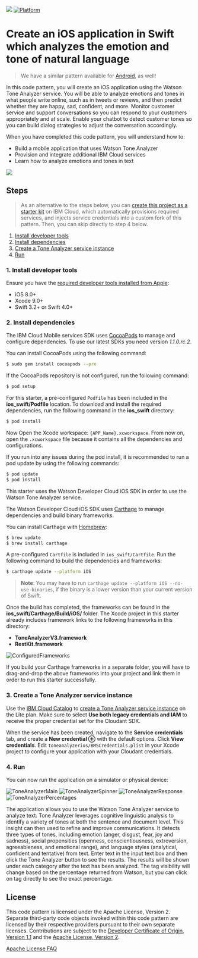 [![](https://img.shields.io/badge/IBM%20Cloud-powered-blue.svg)](https://bluemix.net)
[![Platform](https://img.shields.io/badge/platform-ios_swift-lightgrey.svg?style=flat)](https://developer.apple.com/swift/)

# Create an iOS application in Swift which analyzes the emotion and tone of natural language

> We have a similar pattern available for [Android](https://github.com/IBM/tone-analyzer-android), as well!

In this code pattern, you will create an iOS application using the Watson Tone Analyzer service. You will be able to analyze emotions and tones in what people write online, such as in tweets or reviews, and then predict whether they are happy, sad, confident, and more. Monitor customer service and support conversations so you can respond to your customers appropriately and at scale. Enable your chatbot to detect customer tones so you can build dialog strategies to adjust the conversation accordingly.

When you have completed this code pattern, you will understand how to:

* Build a mobile application that uses Watson Tone Analyzer
* Provision and integrate additional IBM Cloud services
* Learn how to analyze emotions and tones in text

![](README_Images/architecture.png)

## Steps

> As an alternative to the steps below, you can [create this project as a starter kit](https://console.bluemix.net/developer/appledevelopment/create-app?defaultDeploymentToolchain=&defaultLanguage=IOS_SWIFT&env_id=ibm%3Ayp%3Aus-south&navMode=starterkits&starterKit=ec27f1fc-3410-3355-b774-fe1f783d8f9a) on IBM Cloud, which automatically provisions required services, and injects service credentials into a custom fork of this pattern. Then, you can skip directly to step 4 below.

1. [Install developer tools](#1-install-developer-tools)
1. [Install dependencies](#2-install-dependencies)
1. [Create a Tone Analyzer service instance](#3-create-a-tone-analyzer-service-instance)
1. [Run](#4-run)

### 1. Install developer tools

Ensure you have the [required developer tools installed from Apple](https://developer.apple.com/download/):

* iOS 8.0+
* Xcode 9.0+
* Swift 3.2+ or Swift 4.0+

### 2. Install dependencies

The IBM Cloud Mobile services SDK uses [CocoaPods](https://cocoapods.org/) to manage and configure dependencies. To use our latest SDKs you need version _1.1.0.rc.2_.

You can install CocoaPods using the following command:

```bash
$ sudo gem install cocoapods --pre
```

If the CocoaPods repository is not configured, run the following command:

```bash
$ pod setup
```

For this starter, a pre-configured `Podfile` has been included in the **ios_swift/Podfile** location. To download and install the required dependencies, run the following command in the **ios_swift** directory:

```bash
$ pod install
```
Now Open the Xcode workspace: `{APP_Name}.xcworkspace`. From now on, open the `.xcworkspace` file because it contains all the dependencies and configurations.

If you run into any issues during the pod install, it is recommended to run a pod update by using the following commands:

```bash
$ pod update
$ pod install
```

This starter uses the Watson Developer Cloud iOS SDK in order to use the Watson Tone Analyzer service.

The Watson Developer Cloud iOS SDK uses [Carthage](https://github.com/Carthage/Carthage) to manage dependencies and build binary frameworks.

You can install Carthage with [Homebrew](http://brew.sh/):

```bash
$ brew update
$ brew install carthage
```

A pre-configured `Cartfile` is included in `ios_swift/Cartfile`. Run the
following command to build the dependencies and frameworks:

```bash
$ carthage update --platform iOS
```

> **Note**: You may have to run `carthage update --platform iOS --no-use-binaries`, if the binary is a lower version than your current version of Swift.

Once the build has completed, the frameworks can be found in the **ios_swift/Carthage/Build/iOS/** folder. The Xcode project in this starter already includes framework links to the following frameworks in this directory:

* **ToneAnalyzerV3.framework**
* **RestKit.framework**

![ConfiguredFrameworks](README_Images/ConfiguredFrameworks.png)

If you build your Carthage frameworks in a separate folder, you will have to drag-and-drop the above frameworks into your project and link them in order to run this starter successfully.

### 3. Create a Tone Analyzer service instance

Use the [IBM Cloud Catalog](https://console.bluemix.net/catalog/) to [create a Tone Analyzer service instance](https://console.bluemix.net/catalog/services/tone-analyzer) on the Lite plan. Make sure to select **Use both legacy credentials and IAM** to receive the proper credential set for the Cloudant SDK.

When the service has been created, navigate to the **Service credentials** tab, and create a **New credential ⊕** with the default options. Click **View credentials**. Edit `toneanalyzerios/BMSCredentials.plist` in your Xcode project to configure your application with your Cloudant credentials.

### 4. Run

You can now run the application on a simulator or physical device:

![ToneAnalyzerMain](README_Images/ToneAnalyzerMain.png)
![ToneAnalyzerSpinner](README_Images/ToneAnalyzerSpinner.png)
![ToneAnalyzerResponse](README_Images/ToneAnalyzerResponse.png)
![ToneAnalyzerPercentages](README_Images/ToneAnalyzerPercentages.png)

The application allows you to use the Watson Tone Analyzer service to analyze text. Tone Analyzer leverages cognitive linguistic analysis to identify a variety of tones at both the sentence and document level. This insight can then used to refine and improve communications. It detects three types of tones, including emotion (anger, disgust, fear, joy and sadness), social propensities (openness, conscientiousness, extroversion, agreeableness, and emotional range), and language styles (analytical, confident and tentative) from text. Enter text in the input text box and then click the Tone Analyzer button to see the results. The results will be shown under each category after the text has been analyzed. The tag visibility will change based on the percentage returned from Watson, but you can click on tag directly to see the exact percentage.

## License

This code pattern is licensed under the Apache License, Version 2. Separate third-party code objects invoked within this code pattern are licensed by their respective providers pursuant to their own separate licenses. Contributions are subject to the [Developer Certificate of Origin, Version 1.1](https://developercertificate.org/) and the [Apache License, Version 2](https://www.apache.org/licenses/LICENSE-2.0.txt).

[Apache License FAQ](https://www.apache.org/foundation/license-faq.html#WhatDoesItMEAN)
